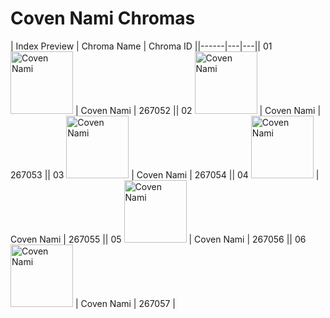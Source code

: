 # Coven Nami Chromas

| Index  Preview | Chroma Name | Chroma ID ||------|---|---|| 01  <img src='https://raw.communitydragon.org/latest/plugins/rcp-be-lol-game-data/global/default/v1/champion-chroma-images/267/267052.png' alt='Coven Nami' width='100'> | Coven Nami | 267052 || 02  <img src='https://raw.communitydragon.org/latest/plugins/rcp-be-lol-game-data/global/default/v1/champion-chroma-images/267/267053.png' alt='Coven Nami' width='100'> | Coven Nami | 267053 || 03  <img src='https://raw.communitydragon.org/latest/plugins/rcp-be-lol-game-data/global/default/v1/champion-chroma-images/267/267054.png' alt='Coven Nami' width='100'> | Coven Nami | 267054 || 04  <img src='https://raw.communitydragon.org/latest/plugins/rcp-be-lol-game-data/global/default/v1/champion-chroma-images/267/267055.png' alt='Coven Nami' width='100'> | Coven Nami | 267055 || 05  <img src='https://raw.communitydragon.org/latest/plugins/rcp-be-lol-game-data/global/default/v1/champion-chroma-images/267/267056.png' alt='Coven Nami' width='100'> | Coven Nami | 267056 || 06  <img src='https://raw.communitydragon.org/latest/plugins/rcp-be-lol-game-data/global/default/v1/champion-chroma-images/267/267057.png' alt='Coven Nami' width='100'> | Coven Nami | 267057 |